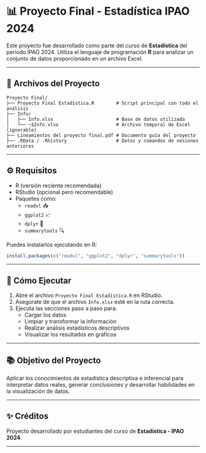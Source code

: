 
# 📊 Proyecto Final - Estadística IPAO 2024

Este proyecto fue desarrollado como parte del curso de **Estadística** del periodo IPAO 2024. Utiliza el lenguaje de programación **R** para analizar un conjunto de datos proporcionado en un archivo Excel.

---

## 🧾 Archivos del Proyecto

```
Proyecto Final/
├── Proyecto Final Estadística.R        # Script principal con todo el análisis
├── Info/
│   ├── Info.xlsx                       # Base de datos utilizada
│   └── ~$Info.xlsx                     # Archivo temporal de Excel (ignorable)
├── Lineamientos del proyecto final.pdf # Documento guía del proyecto
├── .RData / .Rhistory                  # Datos y comandos de sesiones anteriores
```

---

## ⚙️ Requisitos

- R (versión reciente recomendada)
- RStudio (opcional pero recomendable)
- Paquetes como:
  - `readxl` 📥
  - `ggplot2` 📈
  - `dplyr` 🧹
  - `summarytools` 🔍

Puedes instalarlos ejecutando en R:

```R
install.packages(c("readxl", "ggplot2", "dplyr", "summarytools"))
```

---

## 🚀 Cómo Ejecutar

1. Abre el archivo `Proyecto Final Estadística.R` en RStudio.
2. Asegúrate de que el archivo `Info.xlsx` esté en la ruta correcta.
3. Ejecuta las secciones paso a paso para:
   - Cargar los datos
   - Limpiar y transformar la información
   - Realizar análisis estadísticos descriptivos
   - Visualizar los resultados en gráficos

---

## 📚 Objetivo del Proyecto

Aplicar los conocimientos de estadística descriptiva e inferencial para interpretar datos reales, generar conclusiones y desarrollar habilidades en la visualización de datos.

---

## ✨ Créditos

Proyecto desarrollado por estudiantes del curso de **Estadística - IPAO 2024**.

---
